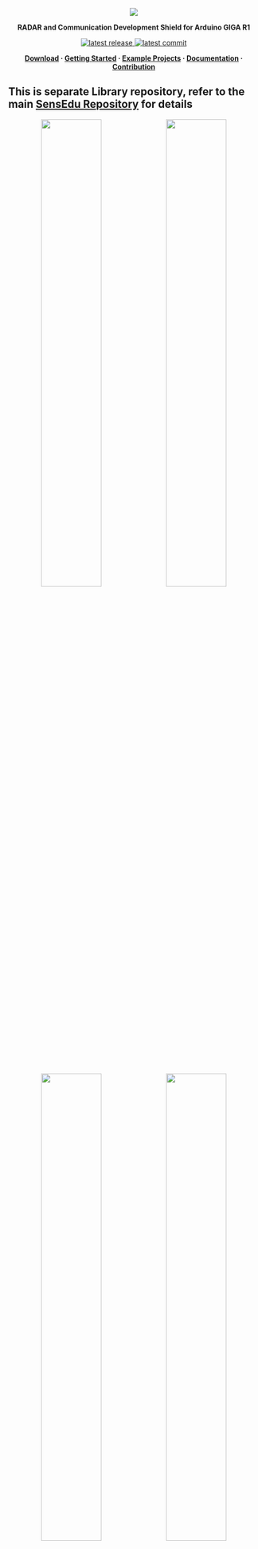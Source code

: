 <p align="center">
  <img src="https://ik.imagekit.io/vladysor/SensEdu/SensEdu_seprepo.png?updatedAt=1741961204816">
</p>

<b>
<p align="center">RADAR and Communication Development Shield for Arduino GIGA R1</p>
</b>

<p align="center">
  <a href="https://github.com/ShiegeChan/SensEdu/releases/" target="_blank">
    <img src="https://img.shields.io/github/v/release/ShiegeChan/Edusense?include_prereleases" alt="latest release" />
  </a>
  <a href="https://github.com/ShiegeChan/SensEdu/commits/main" target="_blank">
    <img src="https://img.shields.io/github/last-commit/ShiegeChan/Edusense" alt="latest commit" />
  </a>
</p>

<b>
<p align="center">
	<a href="https://github.com/ShiegeChan/SensEdu/releases" target="_blank">Download</a> ·
	<a href="https://shiegechan.github.io/SensEdu/getting-started/" target="_blank">Getting Started</a> ·
	<a href="https://shiegechan.github.io/SensEdu/projects/" target="_blank">Example Projects</a> ·
	<a href="https://shiegechan.github.io/SensEdu/" target="_blank">Documentation</a> ·
	<a href="https://shiegechan.github.io/SensEdu/contributing/" target="_blank">Contribution</a>
</p>
</b>

## This is separate Library repository, refer to the main [SensEdu Repository] for details

<p align="center" style="margin:0">
  <img src="https://ik.imagekit.io/vladysor/SensEdu/UltraSoundDistanceMeasurements.png?updatedAt=1737991669929" width="49%">
  <img src="https://ik.imagekit.io/vladysor/SensEdu/xcorr.png?updatedAt=1737991668627" width="49%">
  <img src="https://ik.imagekit.io/vladysor/SensEdu/WiFi_comms.png?updatedAt=1737991665342" width="49%">
  <img src="https://ik.imagekit.io/vladysor/SensEdu/ChirpSignalGen.png?updatedAt=1741772505954" width="49%">
  <img src="https://ik.imagekit.io/vladysor/SensEdu/FMCW.png?updatedAt=1741703584379">
</p>

[SensEdu Repository]: https://github.com/ShiegeChan/SensEdu